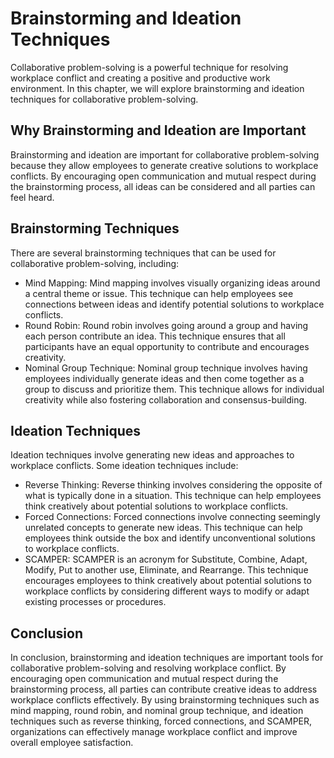 # Brainstorming and Ideation Techniques

Collaborative problem-solving is a powerful technique for resolving workplace conflict and creating a positive and productive work environment. In this chapter, we will explore brainstorming and ideation techniques for collaborative problem-solving.

Why Brainstorming and Ideation are Important
--------------------------------------------

Brainstorming and ideation are important for collaborative problem-solving because they allow employees to generate creative solutions to workplace conflicts. By encouraging open communication and mutual respect during the brainstorming process, all ideas can be considered and all parties can feel heard.

Brainstorming Techniques
------------------------

There are several brainstorming techniques that can be used for collaborative problem-solving, including:

* Mind Mapping: Mind mapping involves visually organizing ideas around a central theme or issue. This technique can help employees see connections between ideas and identify potential solutions to workplace conflicts.
* Round Robin: Round robin involves going around a group and having each person contribute an idea. This technique ensures that all participants have an equal opportunity to contribute and encourages creativity.
* Nominal Group Technique: Nominal group technique involves having employees individually generate ideas and then come together as a group to discuss and prioritize them. This technique allows for individual creativity while also fostering collaboration and consensus-building.

Ideation Techniques
-------------------

Ideation techniques involve generating new ideas and approaches to workplace conflicts. Some ideation techniques include:

* Reverse Thinking: Reverse thinking involves considering the opposite of what is typically done in a situation. This technique can help employees think creatively about potential solutions to workplace conflicts.
* Forced Connections: Forced connections involve connecting seemingly unrelated concepts to generate new ideas. This technique can help employees think outside the box and identify unconventional solutions to workplace conflicts.
* SCAMPER: SCAMPER is an acronym for Substitute, Combine, Adapt, Modify, Put to another use, Eliminate, and Rearrange. This technique encourages employees to think creatively about potential solutions to workplace conflicts by considering different ways to modify or adapt existing processes or procedures.

Conclusion
----------

In conclusion, brainstorming and ideation techniques are important tools for collaborative problem-solving and resolving workplace conflict. By encouraging open communication and mutual respect during the brainstorming process, all parties can contribute creative ideas to address workplace conflicts effectively. By using brainstorming techniques such as mind mapping, round robin, and nominal group technique, and ideation techniques such as reverse thinking, forced connections, and SCAMPER, organizations can effectively manage workplace conflict and improve overall employee satisfaction.
